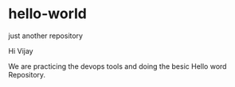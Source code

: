 # hello-world
just another repository

Hi Vijay 

We are practicing the devops tools and doing the besic Hello word
Repository.
